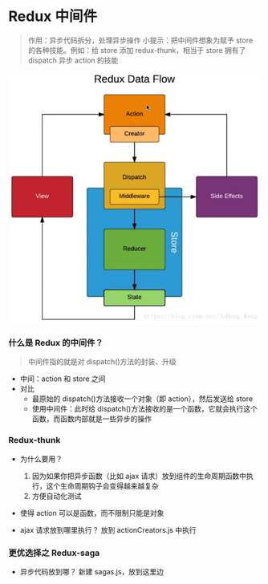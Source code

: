# Redux 中间件

> 作用：异步代码拆分，处理异步操作
> 小提示：把中间件想象为赋予 store 的各种技能。例如：给 store 添加 redux-thunk，相当于 store 拥有了 dispatch 异步 action 的技能

![Redux中间件图解](images/Redux中间件图解.png)

### 什么是 Redux 的中间件？

> 中间件指的就是对 dispatch()方法的封装、升级

- 中间：action 和 store 之间
- 对比
  - 最原始的 dispatch()方法接收一个对象（即 action），然后发送给 store
  - 使用中间件：此时给 dispatch()方法接收的是一个函数，它就会执行这个函数，而函数内部就是一些异步的操作

### Redux-thunk

- 为什么要用？

  1. 因为如果你把异步函数（比如 ajax 请求）放到组件的生命周期函数中执行，这个生命周期钩子会变得越来越复杂
  2. 方便自动化测试

- 使得 action 可以是函数，而不限制只能是对象

- ajax 请求放到哪里执行？
  放到 actionCreators.js 中执行

### 更优选择之 Redux-saga

- 异步代码放到哪？
  新建 sagas.js，放到这里边
